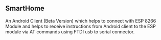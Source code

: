 ## SmartHome
An Android Client (Beta Version) which helps to connect with ESP 8266 Module and helps to receive instructions from Android client to the ESP module via AT commands using FTDI usb to serial connector.

